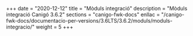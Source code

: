 +++
date        = "2020-12-12"
title       = "Mòduls integració"
description = "Mòduls integració Canigó 3.6.2"
sections    = "canigo-fwk-docs"
enllac		= "/canigo-fwk-docs/documentacio-per-versions/3.6LTS/3.6.2/moduls/moduls-integracio/"
weight		= 5
+++
